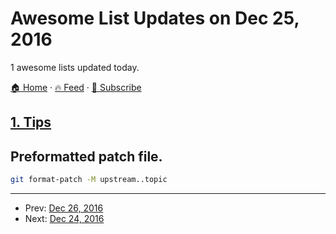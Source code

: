 # Awesome List Updates on Dec 25, 2016

1 awesome lists updated today.

[🏠 Home](/README.md) · [🔥 Feed](https://test.trackawesomelist.com/feed.xml) · [📮 Subscribe](https://trackawesomelist.us17.list-manage.com/subscribe?u=d2f0117aa829c83a63ec63c2f&id=36a103854c)



## [1. Tips](/content/git-tips/tips/README.md)
## Preformatted patch file.

```sh
git format-patch -M upstream..topic
```

---

- Prev: [Dec 26, 2016](/content/2016/12/26/README.md)
- Next: [Dec 24, 2016](/content/2016/12/24/README.md)